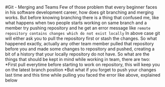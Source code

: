 #Git - Merging and Teams
Few of those problem that every beginner faces in his software development career, how does git branching and merging works. But before knowing branching there is a thing that confused me, like what happens when two people starts working on same branch and a member try pushing repository and he get an error message like
` remote repository contains changes which do not exist locally `
In above case git will either ask you to pull the repository first or stash the changes. So what happened exactly, actually any other team member pulled that repository before you and made some changes to repository and pushed, creating a bit of a history that your locally repository do not have.
So what are the things that should be kept in mind while working in team, there are two:
*First pull everytime before starting to work on repository, this will keep you on the latest branch position
*But what if you forget to push your changes last time and this time while pulling you faced the error like above, explained below
